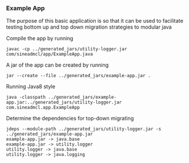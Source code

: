### Example App

The purpose of this basic application is so that it can be used to facilitate testing bottom up and top down
migration strategies to modular java

Compile the app by running
```shell script
javac -cp ../generated_jars/utility-logger.jar com/sineadmcl/app/ExampleApp.java 
```

A jar of the app can be created by running
```shell script
jar --create --file ../generated_jars/example-app.jar .
```

Running Java8 style
```shell script
java -classpath ../generated_jars/example-app.jar:../generated_jars/utility-logger.jar com.sineadmcl.app.ExampleApp
```

Determine the dependencies for top-down migrating
```shell script
jdeps --module-path ../generated_jars/utility-logger.jar -s ../generated_jars/example-app.jar
example-app.jar -> java.base
example-app.jar -> utility.logger
utility.logger -> java.base
utility.logger -> java.logging
```
